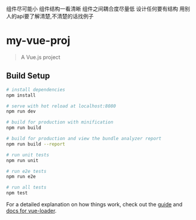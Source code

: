 组件尽可能小
组件结构一看清晰
组件之间耦合度尽量低
设计任何要有结构
用别人的api要了解清楚,不清楚的话找例子

# my-vue-proj

> A Vue.js project

## Build Setup

``` bash
# install dependencies
npm install

# serve with hot reload at localhost:8080
npm run dev

# build for production with minification
npm run build

# build for production and view the bundle analyzer report
npm run build --report

# run unit tests
npm run unit

# run e2e tests
npm run e2e

# run all tests
npm test
```

For a detailed explanation on how things work, check out the [guide](http://vuejs-templates.github.io/webpack/) and [docs for vue-loader](http://vuejs.github.io/vue-loader).
